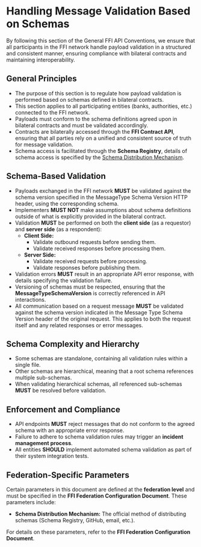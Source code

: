 # Handling Message Validation Based on Schemas

By following this section of the General FFI API Conventions, we ensure that all participants in the FFI network handle payload validation in a structured and consistent manner, ensuring compliance with bilateral contracts and maintaining interoperability.

## General Principles

- The purpose of this section is to regulate how payload validation is performed based on schemas defined in bilateral contracts.
- This section applies to all participating entities (banks, authorities, etc.) connected to the FFI network.
- Payloads must conform to the schema definitions agreed upon in bilateral contracts and must be validated accordingly.
- Contracts are bilaterally accessed through the **FFI Contract API**, ensuring that all parties rely on a unified and consistent source of truth for message validation.
- Schema access is facilitated through the **Schema Registry**, details of schema access is specified by the [Schema Distribution Mechanism](#federation-specific-parameters).

## Schema-Based Validation

- Payloads exchanged in the FFI network **MUST** be validated against the schema version specified in the MessageType Schema Version HTTP header, using the corresponding schema.
- Implementers **MUST NOT** make assumptions about schema definitions outside of what is explicitly provided in the bilateral contract.
- Validation **MUST** be performed on both the **client side** (as a requestor) and **server side** (as a respondent):
  - **Client Side:**
    - Validate outbound requests before sending them.
    - Validate received responses before processing them.
  - **Server Side:**
    - Validate received requests before processing.
    - Validate responses before publishing them.
- Validation errors **MUST** result in an appropriate API error response, with details specifying the validation failure.
- Versioning of schemas must be respected, ensuring that the **MessageTypeSchemaVersion** is correctly referenced in API interactions.
- All communication based on a request message **MUST** be validated against the schema version indicated in the Message Type Schema Version header of the original request. This applies to both the request itself and any related responses or error messages.

## Schema Complexity and Hierarchy

- Some schemas are standalone, containing all validation rules within a single file.
- Other schemas are hierarchical, meaning that a root schema references multiple sub-schemas.
- When validating hierarchical schemas, all referenced sub-schemas **MUST** be resolved before validation.

## Enforcement and Compliance

- API endpoints **MUST** reject messages that do not conform to the agreed schema with an appropriate error response.
- Failure to adhere to schema validation rules may trigger an **incident management process**.
- All entities **SHOULD** implement automated schema validation as part of their system integration tests.

## Federation-Specific Parameters

Certain parameters in this document are defined at the **federation level** and must be specified in the **FFI Federation Configuration Document**. These parameters include:

- **Schema Distribution Mechanism:** The official method of distributing schemas (Schema Registry, GitHub, email, etc.).

For details on these parameters, refer to the **FFI Federation Configuration Document**.
